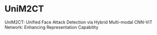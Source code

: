 # UniM2CT
UniM2CT: Unified Face Attack Detection via Hybrid Multi-modal CNN-ViT Network: Enhancing Representation Capability
